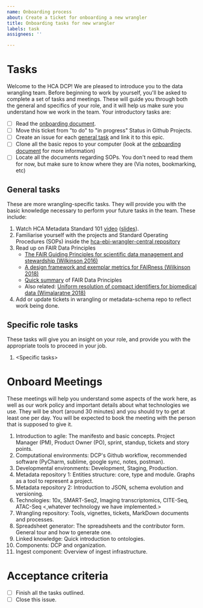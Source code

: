 ```yaml
---
name: Onboarding process
about: Create a ticket for onboarding a new wrangler
title: Onboarding tasks for new wrangler
labels: task
assignees: ''

---
```


# Tasks

<!-- 
Begin with a introductory tasks and introduction. This could be something like:
-->
Welcome to the HCA DCP! We are pleased to introduce you to the data wrangling team. Before beginning to work by yourself, you'll be asked to complete a set of tasks and meetings. These will guide you through both the general and specifics of your role, and it will help us make sure you understand how we work in the team. Your introductory tasks are:

- [ ] Read the [onboarding document](https://ebi-ait.github.io/hca-ebi-wrangler-central/ebi-wrangler-onboarding.html).
- [ ] Move this ticket from "to do" to "in progress" Status in Github Projects.
- [ ] Create an issue for each [general task](#general-tasks) and link it to this epic.
- [ ] Clone all the basic repos to your computer (look at the [onboarding document](https://ebi-ait.github.io/hca-ebi-wrangler-central/ebi-wrangler-onboarding.html) for more information)
- [ ] Locate all the documents regarding SOPs. You don't need to read them for now, but make sure to know where they are (Via notes, bookmarking, etc)

<!--For the wrangler: Feel free to add more tasks if necessary.-->


## General tasks

<!-- Now, the general wrangling tasks should go here. The tasks suggested below can be considered  as the most general and "applicable" to all new wranglers -->

These are more wrangling-specific tasks. They will provide you with the basic knowledge necessary to perform your future tasks in the team. These include:
1. Watch HCA Metadata Standard 101 [video](https://drive.google.com/open?id=12hGA3_ARTKl-W0JxMKm8fHqvx31L3Ohf) ([slides](https://drive.google.com/open?id=1CJZfFpVFPolYPf30NSNn3A4CPVHmbfbaHUKlzCqBz_c)).
1. Familiarise yourself with the projects and Standard Operating Procedures (SOPs) inside the [hca-ebi-wrangler-central repository](https://github.com/ebi-ait/hca-ebi-wrangler-central/)
1. Read up on FAIR Data Principles
    - [The FAIR Guiding Principles for scientific data management and stewardship (Wilkinson 2016)](https://www.nature.com/articles/sdata201618)
    - [A design framework and exemplar metrics for FAIRness (Wilkinson 2018)](https://www.nature.com/articles/sdata2018118)
    - [Quick summary](https://www.force11.org/group/fairgroup/fairprinciples) of FAIR Data Principles
    - Also related: [Uniform resolution of compact identifiers for biomedical data (Wimalaratne 2018)](https://www.nature.com/articles/sdata201829)
1. Add or update tickets in wrangling or metadata-schema repo to reflect work being done.
<These tasks are in the order they are meant to be introduced to the wrangler.>

<!--1. Additional tasks, if necessary-->

## Specific role tasks

These tasks will give you an insight on your role, and provide you with the appropriate tools to proceed in your job.
<!-- 
A list of more specific wrangling issues here. This should be unique to the position the wrangler is going to specifically fill (e.g., review the projects from the MRC grant)

Can be deleted if there are no specific role tasks.
-->

1. \<Specific tasks\>

# Onboard Meetings

These meetings will help you understand some aspects of the work here, as well as our work policy and important details about what technologies we use. They will be short (around 30 minutes) and you should try to get at least one per day. You will be expected to book the meeting with the person that is supposed to give it.

<!-- Onboard meetings should be listed here. A suggestion on the order and the meetings is below. -->
1. Introduction to agile: The manifesto and basic concepts. Project Manager (PM), Product Owner (PO), sprint, standup, tickets and story points.
1. Computational environments: DCP's Github workflow, recommended software (PyCharm, sublime, google sync, notes, postman).
1. Developmental environments: Development, Staging, Production.
1. Metadata repository 1: Entities structure: core, type and module. Graphs as a tool to represent a project.
1. Metadata repository 2: Introduction to JSON, schema evolution and versioning.
1. Technologies: 10x, SMART-Seq2, Imaging transcriptomics, CITE-Seq, ATAC-Seq <,whatever technology we have implemented.>
1. Wrangling repository: Tools, vignettes, tickets, MarkDown documents and processes.
1. Spreadsheet generator: The spreadsheets and the contributor form. General tour and how to generate one.
1. Linked knowledge: Quick introduction to ontologies.
1. Components: DCP and organization.
1. Ingest component: Overview of ingest infrastructure.

<!--
But it is as flexible as the wrangling team wants. Maybe not all the meetings can be done, depends on the actual people in the team. 
Try to specify the timing (about 30 minutes), the pacing, and who should give the "lecture", but encourage the new wrangler to book the meetings by themselves.
Since the wranglers will change over time, the wrangler that creates this issue is supposed to include the people that will give each lecture.
-->

# Acceptance criteria

- [ ] Finish all the tasks outlined.
- [ ] Close this issue.
